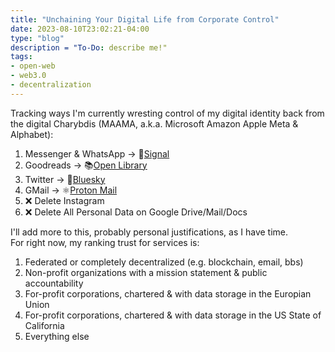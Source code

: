 ```yaml
---
title: "Unchaining Your Digital Life from Corporate Control"
date: 2023-08-10T23:02:21-04:00
type: "blog"
description = "To-Do: describe me!"
tags:
- open-web
- web3.0
- decentralization
---
```


Tracking ways I'm currently wresting control of my digital identity back from the digital Charybdis (MAAMA, a.k.a. Microsoft Amazon Apple Meta & Alphabet):


1. Messenger & WhatsApp -> 📧[Signal](https://signal.org/)
2. Goodreads -> 📚[Open Library](https://openlibrary.org/)
3. Twitter -> 🦋[Bluesky](https://bsky.app/)
4. GMail -> ⚛️[Proton Mail](https://proton.me/)
5. ❌ Delete Instagram
6. ❌ Delete All Personal Data on Google Drive/Mail/Docs

I'll add more to this, probably personal justifications, as I have time.  
For right now, my ranking trust for services is:

1. Federated or completely decentralized (e.g. blockchain, email, bbs)
2. Non-profit organizations with a mission statement & public accountability
3. For-profit corporations, chartered & with data storage in the Europian Union
4. For-profit corporations, chartered & with data storage in the US State of California
5. Everything else
